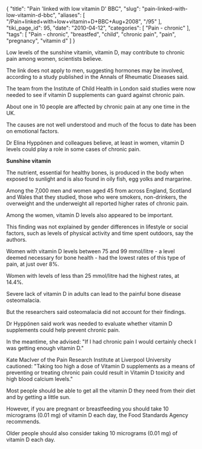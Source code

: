 {
    "title": "Pain 'linked with low vitamin D' BBC",
    "slug": "pain-linked-with-low-vitamin-d-bbc",
    "aliases": [
        "/Pain+linked+with+low+vitamin+D+BBC+Aug+2008",
        "/95"
    ],
    "tiki_page_id": 95,
    "date": "2010-04-12",
    "categories": [
        "Pain - chronic"
    ],
    "tags": [
        "Pain - chronic",
        "breastfed",
        "child",
        "chronic pain",
        "pain",
        "pregnancy",
        "vitamin d"
    ]
}


Low levels of the sunshine vitamin, vitamin D, may contribute to chronic pain among women, scientists believe.

The link does not apply to men, suggesting hormones may be involved, according to a study published in the Annals of Rheumatic Diseases said.

The team from the Institute of Child Health in London said studies were now needed to see if vitamin D supplements can guard against chronic pain.

About one in 10 people are affected by chronic pain at any one time in the UK.

The causes are not well understood and much of the focus to date has been on emotional factors.

Dr Elina Hyppönen and colleagues believe, at least in women, vitamin D levels could play a role in some cases of chronic pain.

 **Sunshine vitamin** 

The nutrient, essential for healthy bones, is produced in the body when exposed to sunlight and is also found in oily fish, egg yolks and margarine.

Among the 7,000 men and women aged 45 from across England, Scotland and Wales that they studied, those who were smokers, non-drinkers, the overweight and the underweight all reported higher rates of chronic pain.

Among the women, vitamin D levels also appeared to be important.

This finding was not explained by gender differences in lifestyle or social factors, such as levels of physical activity and time spent outdoors, say the authors.

Women with vitamin D levels between 75 and 99 mmol/litre - a level deemed necessary for bone health - had the lowest rates of this type of pain, at just over 8%.

Women with levels of less than 25 mmol/litre had the highest rates, at 14.4%.

Severe lack of vitamin D in adults can lead to the painful bone disease osteomalacia.

But the researchers said osteomalacia did not account for their findings.

Dr Hyppönen said work was needed to evaluate whether vitamin D supplements could help prevent chronic pain.

In the meantime, she advised: "If I had chronic pain I would certainly check I was getting enough vitamin D."

Kate MacIver of the Pain Research Institute at Liverpool University cautioned: "Taking too high a dose of Vitamin D supplements as a means of preventing or treating chronic pain could result in Vitamin D toxicity and high blood calcium levels."

Most people should be able to get all the vitamin D they need from their diet and by getting a little sun.

However, if you are pregnant or breastfeeding you should take 10 micrograms (0.01 mg) of vitamin D each day, the Food Standards Agency recommends.

Older people should also consider taking 10 micrograms (0.01 mg) of vitamin D each day.